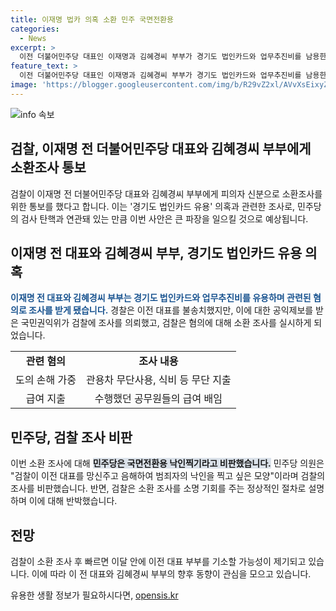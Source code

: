 ```yaml
---
title: 이재명 법카 의혹 소환 민주 국면전환용
categories:
  - News
excerpt: >
  이전 더불어민주당 대표인 이재명과 김혜경씨 부부가 경기도 법인카드와 업무추진비를 남용한 혐의로 검찰의 소환 조사를 받을 예정입니다. 검찰은 또한 김 씨가 관용차를 사적으로 사용하고, 법인카드와 업무추진비를 부부의 식비 등으로 무단 지출했다는 의심을 밝혔습니다. 소환에 응한다면 이 전 대표는 7번째 검찰 조사를 받게 되며, 민주당은 이를 국면전환용 낙인찍기로 비판했습니다. 검찰은 이에 대해 소환 조사는 소명 기회를 주는 정상적 절차라고 반박하고 있습니다.
feature_text: >
  이전 더불어민주당 대표인 이재명과 김혜경씨 부부가 경기도 법인카드와 업무추진비를 남용한 혐의로 검찰의 소환 조사를 받을 예정입니다. 검찰은 또한 김 씨가 관용차를 사적으로 사용하고, 법인카드와 업무추진비를 부부의 식비 등으로 무단 지출했다는 의심을 밝혔습니다. 소환에 응한다면 이 전 대표는 7번째 검찰 조사를 받게 되며, 민주당은 이를 국면전환용 낙인찍기로 비판했습니다. 검찰은 이에 대해 소환 조사는 소명 기회를 주는 정상적 절차라고 반박하고 있습니다.
image: 'https://blogger.googleusercontent.com/img/b/R29vZ2xl/AVvXsEixyZcFfHzMRdzZMjFBmAUKJYCLCGyLL1o632UiGVXcaFdKo_bkvkuCioo0uUKlGfBVcT3P84aROyZIXSBEx3Aw5nCQ3pTgDom1WDC4m8eifvWiAmWEEVb4x6G_l8C0QH225ldMjyaFvpxGEBGNO37VmDTDMHGhJPq73UglMfDca1-0aw/s1600/blogspot.png'
---
```


<p><img src="https://blogger.googleusercontent.com/img/b/R29vZ2xl/AVvXsEixyZcFfHzMRdzZMjFBmAUKJYCLCGyLL1o632UiGVXcaFdKo_bkvkuCioo0uUKlGfBVcT3P84aROyZIXSBEx3Aw5nCQ3pTgDom1WDC4m8eifvWiAmWEEVb4x6G_l8C0QH225ldMjyaFvpxGEBGNO37VmDTDMHGhJPq73UglMfDca1-0aw/s1600/blogspot.png" alt="info 속보" /></p>

<h2 data-ke-size="size26">검찰, 이재명 전 더불어민주당 대표와 김혜경씨 부부에게 소환조사 통보</h2>

<p data-ke-size="size16">검찰이 이재명 전 더불어민주당 대표와 김혜경씨 부부에게 피의자 신분으로 소환조사를 위한 통보를 했다고 합니다. 이는 '경기도 법인카드 유용' 의혹과 관련한 조사로, 민주당의 검사 탄핵과 연관돼 있는 만큼 이번 사안은 큰 파장을 일으킬 것으로 예상됩니다.</p>

<h2 data-ke-size="size26">이재명 전 대표와 김혜경씨 부부, 경기도 법인카드 유용 의혹</h2>

<p data-ke-size="size16"><b><span style="color: #1a5490;">이재명 전 대표와 김혜경씨 부부는 경기도 법인카드와 업무추진비를 유용하며 관련된 혐의로 조사를 받게 됐습니다.</span></b> 경찰은 이전 대표를 불송치했지만, 이에 대한 공익제보를 받은 국민권익위가 검찰에 조사를 의뢰했고, 검찰은 혐의에 대해 소환 조사를 실시하게 되었습니다.</p>

<table>
  <tr>
    <td style="text-align: center; height: 17px;"><b>관련 혐의</b></td>
    <td style="text-align: center; height: 17px;"><b>조사 내용</b></td>
  </tr>
  <tr>
    <td style="text-align: center; height: 17px;">도의 손해 가중</td>
    <td style="text-align: center; height: 17px;">관용차 무단사용, 식비 등 무단 지출</td>
  </tr>
  <tr>
    <td style="text-align: center; height: 17px;">급여 지출</td>
    <td style="text-align: center; height: 17px;">수행했던 공무원들의 급여 배임</td>
  </tr>
</table>

<h2 data-ke-size="size26">민주당, 검찰 조사 비판</h2>

<p data-ke-size="size16">이번 소환 조사에 대해 <b><span style="background-color: #21538527;">민주당은 국면전환용 낙인찍기라고 비판했습니다.</span></b> 민주당 의원은 "검찰이 이전 대표를 망신주고 음해하여 범죄자의 낙인을 찍고 싶은 모양"이라며 검찰의 조사를 비판했습니다. 반면, 검찰은 소환 조사를 소명 기회를 주는 정상적인 절차로 설명하며 이에 대해 반박했습니다.</p>

<h2 data-ke-size="size26">전망</h2>

<p data-ke-size="size16">검찰이 소환 조사 후 빠르면 이달 안에 이전 대표 부부를 기소할 가능성이 제기되고 있습니다. 이에 따라 이 전 대표와 김혜경씨 부부의 향후 동향이 관심을 모으고 있습니다.</p>
유용한 생활 정보가 필요하시다면, <a href="https://opensis.kr" rel="dofollow">opensis.kr</a>


